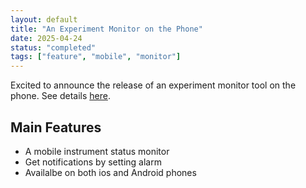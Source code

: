 ```yaml
---
layout: default
title: "An Experiment Monitor on the Phone"
date: 2025-04-24
status: "completed"
tags: ["feature", "mobile", "monitor"]
---
```


Excited to announce the release of an experiment monitor tool on the phone. See details [here](https://powder.ornl.gov/collections/mobile_apps.html).

## Main Features

- A mobile instrument status monitor
- Get notifications by setting alarm
- Availalbe on both ios and Android phones